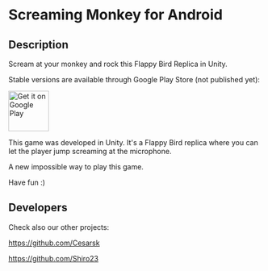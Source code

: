 # Screaming Monkey for Android

## Description
Scream at your monkey and rock this Flappy Bird Replica in Unity.

Stable versions are available through Google Play Store (not published yet):

<a href="https://play.google.com/store/apps/developer?id=Wordly"><img
  alt="Get it on Google Play" height="80"
  src="https://play.google.com/intl/en_us/badges/images/generic/en_badge_web_generic.png" /></a>

This game was developed in Unity. It's a Flappy Bird replica where you can let the player jump screaming at the microphone.

A new impossible way to play this game.

Have fun :)

## Developers
Check also our other projects:

https://github.com/Cesarsk

https://github.com/Shiro23
